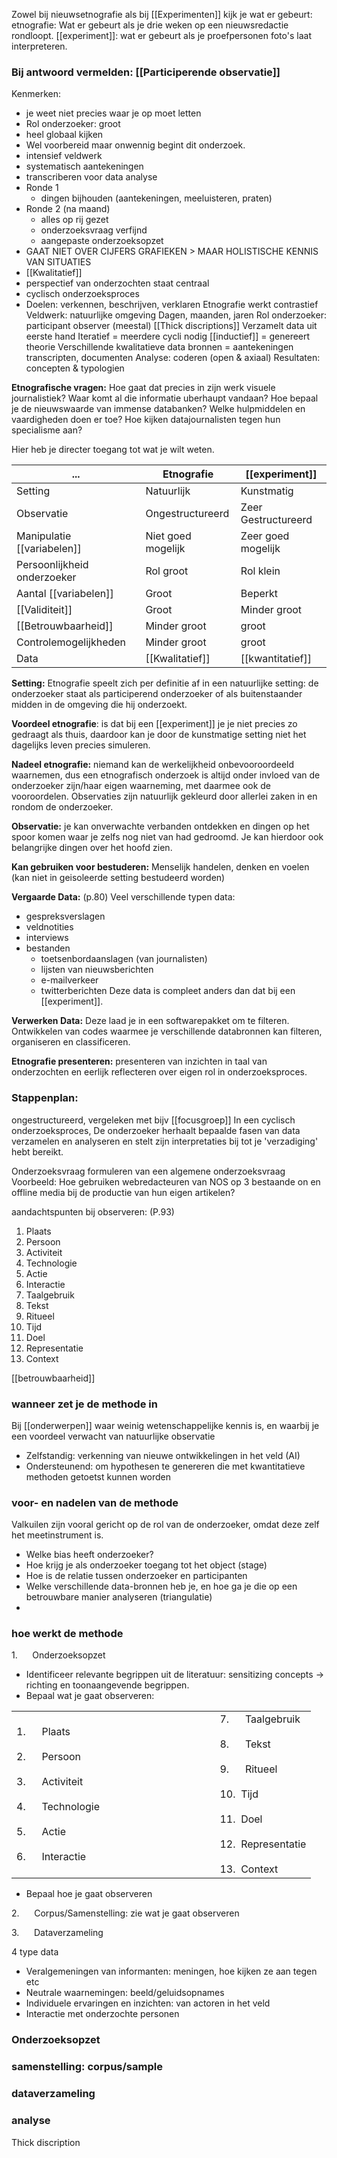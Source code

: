 Zowel bij nieuwsetnografie als bij [[Experimenten]] kijk je wat er gebeurt:
etnografie: Wat er gebeurt als je drie weken op een nieuwsredactie rondloopt.
[[experiment]]: wat er gebeurt als je proefpersonen foto's laat interpreteren.

### Bij antwoord vermelden: [[Participerende observatie]]

Kenmerken:
- je weet niet precies waar je op moet letten
- Rol onderzoeker: groot
- heel globaal kijken
- Wel voorbereid maar onwennig begint dit onderzoek.
- intensief veldwerk
- systematisch aantekeningen
- transcriberen voor data analyse
- Ronde 1
	- dingen bijhouden (aantekeningen, meeluisteren, praten)
- Ronde 2 (na maand)
	- alles op rij gezet
	- onderzoeksvraag verfijnd
	- aangepaste onderzoeksopzet
- GAAT NIET OVER CIJFERS GRAFIEKEN > MAAR HOLISTISCHE KENNIS VAN SITUATIES
- [[Kwalitatief]]
- perspectief van onderzochten staat centraal
- cyclisch onderzoeksproces
- Doelen: verkennen, beschrijven, verklaren
Etnografie werkt contrastief
	Veldwerk: natuurlijke omgeving
	Dagen, maanden, jaren
	Rol onderzoeker: participant observer (meestal)
	[[Thick discriptions]]
	Verzamelt data uit eerste hand
	Iteratief = meerdere cycli nodig
	[[inductief]] = genereert theorie
	Verschillende kwalitatieve data
	bronnen = aantekeningen
	transcripten, documenten
	Analyse: coderen (open & axiaal)
	Resultaten: concepten & typologien



**Etnografische vragen:**
Hoe gaat dat precies in zijn werk visuele journalistiek?
Waar komt al die informatie uberhaupt vandaan?
Hoe bepaal je de nieuwswaarde van immense databanken?
Welke hulpmiddelen en vaardigheden doen er toe?
Hoe kijken datajournalisten tegen hun specialisme aan?

Hier heb je directer toegang tot wat je wilt weten.

| ...                         | Etnografie         | [[experiment]]          |
| --------------------------- | ------------------ | ------------------- |
| Setting                     | Natuurlijk         | Kunstmatig          |
| Observatie                  | Ongestructureerd   | Zeer Gestructureerd |
| Manipulatie [[variabelen]]      | Niet goed mogelijk | Zeer goed mogelijk  |
| Persoonlijkheid onderzoeker | Rol groot          | Rol klein           |
| Aantal [[variabelen]]           | Groot              | Beperkt             |
| [[Validiteit]]                  | Groot              | Minder groot        |
| [[Betrouwbaarheid]]             | Minder groot       | groot               |
| Controlemogelijkheden       | Minder groot       | groot               |
| Data                        | [[Kwalitatief]]        | [[kwantitatief]]                    |


**Setting:** Etnografie speelt zich per definitie af in een natuurlijke setting: de onderzoeker staat als participerend onderzoeker of als buitenstaander midden in de omgeving die hij onderzoekt. 

**Voordeel etnografie**: is dat bij een [[experiment]] je je niet precies zo gedraagt als thuis, daardoor kan je door de kunstmatige setting niet het dagelijks leven precies simuleren.

**Nadeel etnografie:** niemand kan de werkelijkheid onbevooroordeeld waarnemen, dus een etnografisch onderzoek is altijd onder invloed van de onderzoeker zijn/haar eigen waarneming, met daarmee ook de vooroordelen. 
 Observaties zijn natuurlijk gekleurd door allerlei zaken in en rondom de onderzoeker.

**Observatie:** je kan onverwachte verbanden ontdekken en dingen op het spoor komen waar je zelfs nog niet van had gedroomd.
Je kan hierdoor ook belangrijke dingen over het hoofd zien.

**Kan gebruiken voor bestuderen:**
Menselijk handelen, denken en voelen (kan niet in geisoleerde setting bestudeerd worden)

**Vergaarde Data:** (p.80)
Veel verschillende typen data:
- gespreksverslagen
- veldnotities
- interviews
- bestanden
	- toetsenbordaanslagen (van journalisten)
	- lijsten van nieuwsberichten
	- e-mailverkeer
	- twitterberichten
Deze data is compleet anders dan dat bij een [[experiment]].

**Verwerken Data:**
Deze laad je in een softwarepakket om te filteren.
Ontwikkelen van codes waarmee je verschillende databronnen kan filteren, organiseren en classificeren.

**Etnografie presenteren:**
presenteren van inzichten in taal van onderzochten en eerlijk reflecteren over eigen rol in onderzoeksproces.

### Stappenplan:
ongestructureerd, vergeleken met bijv [[focusgroep]]
In een cyclisch onderzoeksproces, De onderzoeker herhaalt bepaalde fasen van data verzamelen en analyseren en stelt zijn interpretaties bij tot je 'verzadiging' hebt bereikt.

Onderzoeksvraag
formuleren van een algemene onderzoeksvraag
Voorbeeld: Hoe gebruiken webredacteuren van NOS op 3 bestaande on en offline media bij de productie van hun eigen artikelen?

 aandachtspunten bij observeren: (P.93)
 1. Plaats
 2. Persoon
 3. Activiteit
 4. Technologie
 5. Actie
 6. Interactie
 7. Taalgebruik
 8. Tekst
 9. Ritueel
 10. Tijd
 11. Doel
 12. Representatie
 13. Context

[[betrouwbaarheid]]

### wanneer zet je de methode in
Bij [[onderwerpen]] waar weinig wetenschappelijke kennis is, en waarbij je een voordeel verwacht van natuurlijke observatie
- Zelfstandig: verkenning van nieuwe ontwikkelingen in het veld (AI)
- Ondersteunend: om hypothesen te genereren die met kwantitatieve methoden getoetst kunnen worden
### voor- en nadelen van de methode
Valkuilen zijn vooral gericht op de rol van de onderzoeker, omdat deze zelf het meetinstrument is.
- Welke bias heeft onderzoeker?
-  Hoe krijg je als onderzoeker toegang tot het object (stage)
- Hoe is de relatie tussen onderzoeker en participanten
- Welke verschillende data-bronnen heb je, en hoe ga je die op een betrouwbare manier analyseren (triangulatie)
- 
### hoe werkt de methode
1.      Onderzoeksopzet
- Identificeer relevante begrippen uit de literatuur: sensitizing concepts -> richting en toonaangevende begrippen.
- Bepaal wat je gaat observeren:

|   |   |
|---|---|
|1.      Plaats                                                    <br><br>2.      Persoon                                                <br><br>3.      Activiteit                                             <br><br>4.      Technologie<br><br>5.      Actie<br><br>6.      Interactie|7.      Taalgebruik<br><br>8.      Tekst<br><br>9.      Ritueel<br><br>10.  Tijd<br><br>11.  Doel<br><br>12.  Representatie<br><br>13.  Context|
-  Bepaal hoe je gaat observeren

2.      Corpus/Samenstelling: zie wat je gaat observeren

3.      Dataverzameling

4 type data
-  Veralgemeningen van informanten: meningen, hoe kijken ze aan tegen etc
-  Neutrale waarnemingen: beeld/geluidsopnames
- Individuele ervaringen en inzichten: van actoren in het veld
- Interactie met onderzochte personen

### Onderzoeksopzet

### samenstelling: corpus/sample

### dataverzameling

### analyse
Thick discription